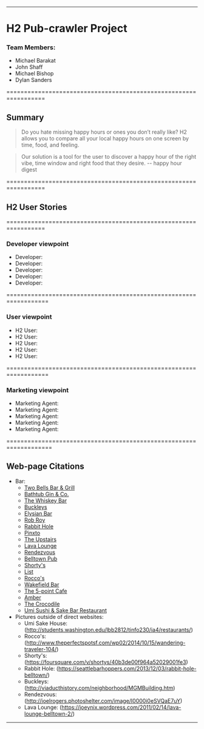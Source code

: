 ----
# H2 Pub-crawler Project

### Team Members:
* Michael Barakat
* John Shaff  
* Michael Bishop
* Dylan Sanders

=================================================================
## Summary
>Do you hate missing happy hours or ones you don’t really like? H2 allows you to compare all your local happy hours on one screen by time, food, and feeling.

>Our solution is a tool for the user to discover a happy hour of the right vibe, time window and right food that they desire.  -- happy hour digest

=================================================================
## H2 User Stories
=================================================================
### Developer viewpoint

* Developer:
* Developer:
* Developer:
* Developer:
* Developer:

==================================================================
### User viewpoint

* H2 User:
* H2 User:
* H2 User:
* H2 User:
* H2 User:

==================================================================
### Marketing viewpoint

* Marketing Agent:
* Marketing Agent:
* Marketing Agent:
* Marketing Agent:
* Marketing Agent:

===================================================================
## Web-page Citations

* Bar:
  * [Two Bells Bar & Grill](http://thetwobells.com/ "2 Bells")
  * [Bathtub Gin & Co.](http://bathtubginseattle.com/ "Bathtub Gin & Co.")
  * [The Whiskey Bar](http://thewhiskybar.com/ "Webpage")
  * [Buckleys](http://www.buckleyspubs.com/ "Buckleys")
  * [Elysian Bar](http://www.elysianbrewing.com/ "Eylsian Bar")
  * [Rob Roy](http://www.robroyseattle.com/ "Rob Roy")
  * [Rabbit Hole](http://rabbitholeseattle.com/ "Rabbit Hole")
  * [Pinxto](http://www.pintxoseattle.com/ "Pinxto")
  * [The Upstairs](http://www.theupstairsseattle.com/ "The Upstairs")
  * [Lava Lounge](http://lavaloungeseattle.com/ "Lava Lounge")
  * [Rendezvous](http://www.therendezvous.rocks/menu/ "Rendezvous")
  * [Belltown Pub](http://belltownpub.com/ "belltown Pub")
  * [Shorty's](http://www.shortydog.com/ "Shorty's")
  * [List](http://www.listbelltown.com/ "List")
  * [Rocco's](http://www.roccosseattle.com/ "Rocco's")
  * [Wakefield Bar](http://wakefieldbar.com/ "Wakefield Bar")
  * [The 5-point Cafe](http://the5pointcafe.com/ "The 5-point Cafe")
  * [Amber](http://www.amberseattle.com/ "Amber")
  * [The Crocodile](http://www.thecrocodile.com/ "The Crocodile")
  * [Umi Sushi & Sake Bar Restaurant](http://www.umisakehouse.com/ "Umi Sake House")
* Pictures outside of direct websites:
   * Umi Sake House: (http://students.washington.edu/lbb2812/tinfo230/ia4/restaurants/)
   * Rocco's: (http://www.theperfectspotsf.com/wp02/2014/10/15/wandering-traveler-104/)
   * Shorty's: (https://foursquare.com/v/shortys/40b3de00f964a52029001fe3)
   * Rabbit Hole: (https://seattlebarhoppers.com/2013/12/03/rabbit-hole-belltown/)
   * Buckleys: (http://viaducthistory.com/neighborhood/MGMBuilding.htm)
   * Rendezvous: (http://joelrogers.photoshelter.com/image/I0000i0eSVQaE7uY)
   * Lava Lounge: (https://joeynix.wordpress.com/2011/02/14/lava-lounge-belltown-2/)
----

